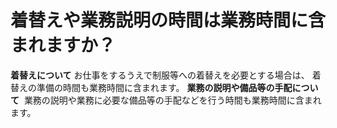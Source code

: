 # 着替えや業務説明の時間は業務時間に含まれますか？
**着替えについて**
お仕事をするうえで制服等への着替えを必要とする場合は、
着替えの準備の時間も業務時間に含まれます。
**業務の説明や備品等の手配について**
 業務の説明や業務に必要な備品等の手配などを行う時間も業務時間に含まれます。 
